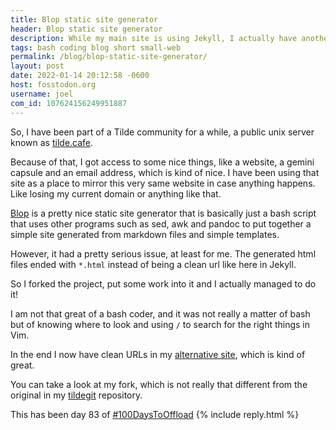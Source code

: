 ```yaml
---
title: Blop static site generator
header: Blop static site generator
description: While my main site is using Jekyll, I actually have another site that serves as a simpler mirror to this one. There I use Blop, an SSG written in Bash that I can customize to my liking
tags: bash coding blog short small-web
permalink: /blog/blop-static-site-generator/
layout: post
date: 2022-01-14 20:12:58 -0600
host: fosstodon.org
username: joel
com_id: 107624156249951887
---
```


So, I have been part of a Tilde community for a while, a public unix server known as [tilde.cafe](https://tilde.cafe).

Because of that, I got access to some nice things, like a website, a gemini capsule and an email address, which is kind of nice. I have been using that site as a place to mirror this very same website in case anything happens. Like losing my current domain or anything like that.

[Blop](https://gitlab.com/uoou/blop/) is a pretty nice static site generator that is basically just a bash script that uses other programs such as sed, awk and pandoc to put together a simple site generated from markdown files and simple templates.

However, it had a pretty serious issue, at least for me. The generated html files ended with `*.html` instead of being a clean url like here in Jekyll.

So I forked the project, put some work into it and I actually managed to do it!

I am not that great of a bash coder, and it was not really a matter of bash but of knowing where to look and using `/` to search for the right things in Vim.

In the end I now have clean URLs in my [alternative site](https://chrono.tilde.cafe), which is kind of great.

You can take a look at my fork, which is not really that different from the original in my [tildegit](https://tildegit.org/chrono/blop) repository.

This has been day 83 of [#100DaysToOffload](https://100daystooffload.com)
{% include reply.html %}
